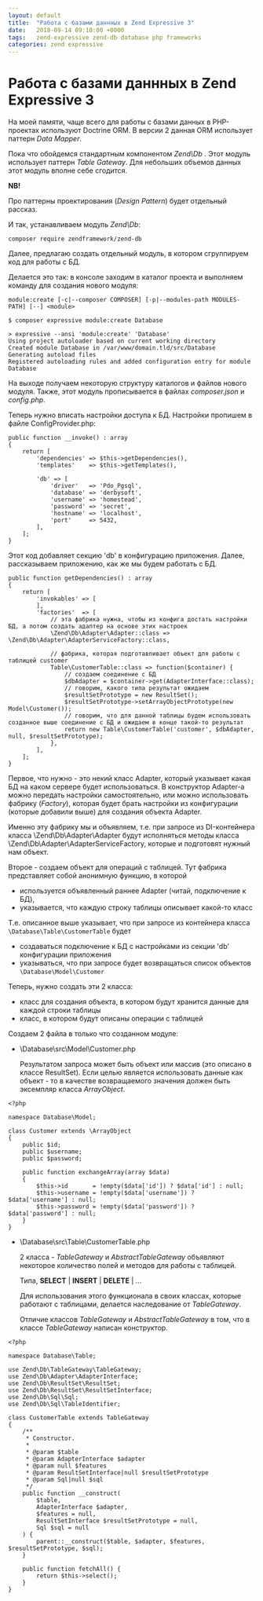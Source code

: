 ```yaml
---
layout: default
title:  "Работа с базами даннных в Zend Expressive 3"
date:   2018-09-14 09:10:00 +0000
tags:   zend-expressive zend-db database php frameworks
categories: zend expressive
---
```

# Работа с базами даннных в Zend Expressive 3

На моей памяти, чаще всего для работы с базами данных в PHP-проектах используют Doctrine ORM.
В версии 2 данная ORM использует паттерн _Data Mapper_.
 
Пока что обойдемся стандартным компонентом _Zend\Db_ .
Этот модуль использует паттерн _Table Gateway_. 
Для небольших объемов данных этот модуль вполне себе сгодится.

__NB!__

Про паттерны проектирования (_Design Pattern_) будет отдельный рассказ.

И так, устанавливаем модуль _Zend\Db_:
```
composer require zendframework/zend-db
```

Далее, предлагаю создать отдельный модуль, в котором сгруппируем код для работы с БД.

Делается это так: в консоле заходим в каталог проекта и выполняем команду для создания нового модуля:
```
module:create [-c|--composer COMPOSER] [-p|--modules-path MODULES-PATH] [--] <module>
```
```
$ composer expressive module:create Database

> expressive --ansi 'module:create' 'Database'
Using project autoloader based on current working directory
Created module Database in /var/www/domain.tld/src/Database
Generating autoload files
Registered autoloading rules and added configuration entry for module Database
```

На выходе получаем некоторую структуру каталогов и файлов нового модуля.
Также, этот модуль прописывается в файлах _composer.json_ и _config.php_.

Теперь нужно вписать настройки доступа к БД. 
Настройки пропишем в файле ConfigProvider.php:

```
public function __invoke() : array
{
    return [
        'dependencies' => $this->getDependencies(),
        'templates'    => $this->getTemplates(),

        'db' => [
            'driver'   => 'Pdo_Pgsql',
            'database' => 'derbysoft',
            'username' => 'homestead',
            'password' => 'secret',
            'hostname' => 'localhost',
            'port'     => 5432,
        ],
    ];
}
```

Этот код добавляет секцию 'db' в конфигурацию приложения. Далее, рассказываем приложению, как же мы будем работать с БД.

```
public function getDependencies() : array
{
    return [
        'invokables' => [
        ],
        'factories'  => [
            // эта фабрика нужна, чтобы из конфига достать настройки БД, а потом создать адаптер на основе этих настроек
            \Zend\Db\Adapter\Adapter::class => \Zend\Db\Adapter\AdapterServiceFactory::class,

            // фабрика, которая подготавливает объект для работы с таблицей customer
            Table\CustomerTable::class => function($container) {
                // создаем соединение с БД
                $dbAdapter = $container->get(AdapterInterface::class);
                // говорим, какого типа результат ожидаем
                $resultSetPrototype = new ResultSet();
                $resultSetPrototype->setArrayObjectPrototype(new Model\Customer());
                // говорим, что для данной таблицы будем использовать созданное выше соединение с БД и ожидаем в конце такой-то результат
                return new Table\CustomerTable('customer', $dbAdapter, null, $resultSetPrototype);
            },
        ],
    ];
}
```

Первое, что нужно - это некий класс Adapter, который указывает какая БД на каком сервере будет использоваться.
В конструктор Adapter-а можно передать настройки самостоятельно, или можно использовать фабрику (_Factory_), которая будет брать настройки из конфигурации (которые добавили выше) для создания объекта Adapter.

Именно эту фабрику мы и объявляем, т.е. при запросе из DI-контейнера класса \Zend\Db\Adapter\Adapter будут исполняться методы класса \Zend\Db\Adapter\AdapterServiceFactory, которые и подготовят нужный нам объект.   

Второе - создаем объект для операций с таблицей. Тут фабрика представляет собой анонимную функцию, в которой 
- используется объявленный раннее Adapter (читай, подключение к БД), 
- указывается, что каждую строку таблицы описывает какой-то класс

Т.е. описанное выше указывает, что при запросе из контейнера класса `\Database\Table\CustomerTable` будет 
- создаваться подключение к БД с настройками из секции 'db' конфигурации приложения
- указываться, что при запросе будет возвращаться список объектов `\Database\Model\Customer`

Теперь, нужно создать эти 2 класса:
- класс для создания объекта, в котором будут хранится данные для каждой строки таблицы
- класс, в котором будут описаны операции с таблицей

Создаем 2 файла в только что созданном модуле:
- \Database\src\Model\Customer.php
  
  Результатом запроса может быть объект или массив (это описано в классе ResultSet).
  Если целью является использовать данные как объект - то в качестве возвращаемого значения должен быть эксемпляр класса _ArrayObject_.
```
<?php

namespace Database\Model;

class Customer extends \ArrayObject
{
    public $id;
    public $username;
    public $password;

    public function exchangeArray(array $data)
    {
        $this->id       = !empty($data['id']) ? $data['id'] : null;
        $this->username = !empty($data['username']) ? $data['username'] : null;
        $this->password = !empty($data['password']) ? $data['password'] : null;
    }
}
```
- \Database\src\Table\CustomerTable.php

  2 класса - _TableGateway_ и _AbstractTableGateway_ объявляют некоторое количество полей и методов для работы с таблицей.
  
  Типа, __SELECT__ | __INSERT__ | __DELETE__ | ...
   
  Для использования этого функционала в своих классах, которые работают с таблицами, делается наследование от _TableGateway_.
  
  Отличие классов _TableGateway_ и _AbstractTableGateway_ в том, что в классе _TableGateway_ написан конструктор. 
```
<?php

namespace Database\Table;

use Zend\Db\TableGateway\TableGateway;
use Zend\Db\Adapter\AdapterInterface;
use Zend\Db\ResultSet\ResultSet;
use Zend\Db\ResultSet\ResultSetInterface;
use Zend\Db\Sql\Sql;
use Zend\Db\Sql\TableIdentifier;

class CustomerTable extends TableGateway
{
    /**
     * Constructor.
     *
     * @param $table
     * @param AdapterInterface $adapter
     * @param null $features
     * @param ResultSetInterface|null $resultSetPrototype
     * @param Sql|null $sql
     */
    public function __construct(
        $table,
        AdapterInterface $adapter,
        $features = null,
        ResultSetInterface $resultSetPrototype = null,
        Sql $sql = null
    ) {
        parent::__construct($table, $adapter, $features, $resultSetPrototype, $sql);
    }

    public function fetchAll() {
        return $this->select();
    }
}
```
